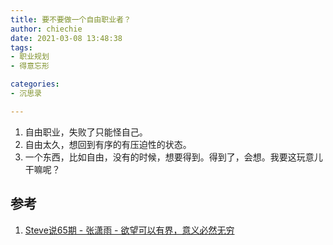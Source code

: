 ```yaml
---
title: 要不要做一个自由职业者？
author: chiechie
date: 2021-03-08 13:48:38
tags:
- 职业规划
- 得意忘形

categories: 
- 沉思录

---
```


1. 自由职业，失败了只能怪自己。
2. 自由太久，想回到有序的有压迫性的状态。
3. 一个东西，比如自由，没有的时候，想要得到。得到了，会想。我要这玩意儿干嘛呢？


## 参考
1. [Steve说65期 - 张潇雨 - 欲望可以有界，意义必然无穷](https://steveshuo.com/65)



